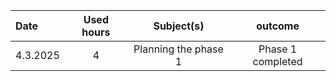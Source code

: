 | Date  | Used hours | Subject(s) |  outcome |
| :---  |     :---:      |     :---:      |     :---:      |
| 4.3.2025 | 4 | Planning the phase 1  | Phase 1 completed  |